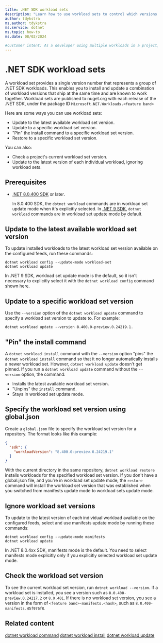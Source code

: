 ```yaml
---
title: .NET SDK workload sets
description: "Learn how to use workload sets to control which versions of workloads get installed, updated, and restored."
author: tdykstra
ms.author: tdykstra
ms.service: dotnet
ms.topic: how-to
ms.date: 08/02/2024

#customer intent: As a developer using multiple workloads in a project, I want to keep my workload versions in sync so that I can avoid problems that might arise from conflicts betwween versions. Even if I only have one workload, I want to avoid having a workload be updated to a different version when I'm not expecting it.
---
```

# .NET SDK workload sets

A workload set provides a single version number that represents a group of .NET SDK workloads. This enables you to install and update a combination of workload versions that ship at the same time and are known to work together. Workload sets are published to nuget.org with each release of the .NET SDK, under the package ID `Microsoft.NET.Workloads.<feature band>`

Here are some ways you can use workload sets:

* Update to the latest available workload set version.
* Update to a specific workload set version.
* "Pin" the install command to a specific workload set version.
* Restore to a specific workload set version.

You can also:

* Check a project's current workload set version.
* Update to the latest version of each individual workload, ignoring workload sets.

## Prerequisites

* [.NET 8.0.400 SDK](https://dotnet.microsoft.com/en-us/download/dotnet/8.0) or later.

  In 8.0.400 SDK, the `dotnet workload` commands are in workload set update mode when it's explicitly selected. In [.NET 9 SDK](https://dotnet.microsoft.com/en-us/download/dotnet/9.0), `dotnet workload` commands are in workload set update mode by default.

## Update to the latest available workload set version

To update installed workloads to the latest workload set version available on the configured feeds, run these commands:

```dotnetcli
dotnet workload config --update-mode workload-set
dotnet workload update
```

In .NET 9 SDK, workload set update mode is the default, so it isn't necessary to explicitly select it with the `dotnet workload config` command shown here.

## Update to a specific workload set version

Use the `--version` option of the `dotnet workload update` command to specify a workload set version to update to. For example:

```dotnetcli
dotnet workload update --version 8.400.0-preview.0.24219.1.
```

## "Pin" the install command

A `dotnet workload install` command with the `--version` option "pins" the `dotnet workload install` command so that it no longer automatically installs a newer workload set. However, `dotnet workload update` doesn't get pinned. If you run a `dotnet workload update` command without the `--version` option, the command:

* Installs the latest available workload set version.
* "Unpins" the `install` command.
* Stays in workload set update mode.

## Specify the workload set version using global.json

Create a `global.json` file to specify the workload set version for a repository. The format looks like this example:

```json
{
  "sdk": {
    "workloadVersion": "8.400.0-preview.0.24219.1"
  }
}
```

With the current directory in the same repository, `dotnet workload restore` installs workloads for the specified workload set version. If you don't have a global.json file, and you're in workload set update mode, the `restore` command will install the workload set version that was established when you switched from manifests update mode to workload sets update mode.

## Ignore workload set versions

To update to the latest version of each individual workload available on the configured feeds, select and use manifests update mode by running these commands:

```dotnetcli
dotnet workload config --update-mode manifests
dotnet workload update
```

In .NET 8.0.4xx SDK, manifests mode is the default. You need to select manifests mode explicitly only if you explicitly selected workload set update mode.

## Check the workload set version

To see the current workload set version, run `dotnet workload --version`.  If a workload set is installed, you see a version such as `8.0.400-preview.0.24217.2` or `8.0.401`.  If there is no workload set version, you see a version in the form of `<feature band>-manifests.<hash>`, such as `8.0.400-manifests.45f976f0`.

## Related content

[dotnet workload command](dotnet-workload.md)
[dotnet workload install](dotnet-workload-install.md)
[dotnet workload update](dotnet-workload-update.md)
